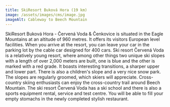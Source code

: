```yaml
---
title: SkiResort Buková Hora (19 km)
image: /assets/images/cms/image.jpg
imageAlt: Cableway to Beech Mountain
---
```

SkiResort Buková Hora - Červená Voda & Čenkovice is situated in the Eagle Mountains at an altitude of 960 metres. It offers its visitors European level facilities. When you arrive at the resort, you can leave your car in the parking lot by the cable car designed for 400 cars. Ski resort Červená Voda is a relatively young resort, where among other things two unique ski slopes with a length of over 2,000 meters are built, one is blue and the other is marked with a red grade. It boasts interesting transitions, a sharper upper and lower part. There is also a children's slope and a very nice snow park. The slopes are regularly groomed, which skiers will appreciate. Cross-country skiing enthusiasts can enjoy the cross-country trail around Beech Mountain. The ski resort Červená Voda has a ski school and there is also a sports equipment rental, service and test centre. You will be able to fill your empty stomachs in the newly completed stylish restaurant.
